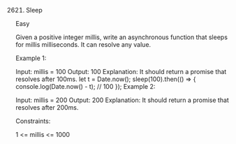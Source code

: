 2621. Sleep

Easy

Given a positive integer millis, write an asynchronous function that sleeps for millis milliseconds. It can resolve any value.

Example 1:

Input: millis = 100
Output: 100
Explanation: It should return a promise that resolves after 100ms.
let t = Date.now();
sleep(100).then(() => {
console.log(Date.now() - t); // 100
});
Example 2:

Input: millis = 200
Output: 200
Explanation: It should return a promise that resolves after 200ms.

Constraints:

1 <= millis <= 1000
